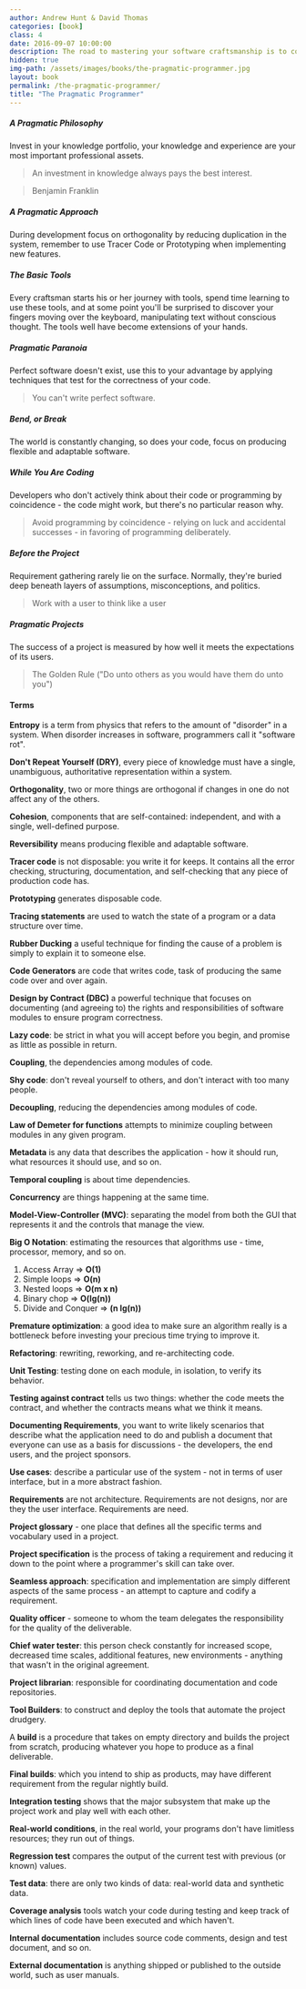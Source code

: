```yaml
---
author: Andrew Hunt & David Thomas
categories: [book]
class: 4
date: 2016-09-07 10:00:00
description: The road to mastering your software craftsmanship is to constantly invest in your learning. This book shows you how a pragmatic programmer create clean, flexible, and adaptable code. Everything you need to know about working on a project and more! 
hidden: true
img-path: /assets/images/books/the-pragmatic-programmer.jpg
layout: book
permalink: /the-pragmatic-programmer/
title: "The Pragmatic Programmer"
---
```


##### A Pragmatic Philosophy

Invest in your knowledge portfolio, your knowledge and experience are your most important professional assets.

> An investment in knowledge always pays the best interest.

> Benjamin Franklin

##### A Pragmatic Approach

During development focus on orthogonality by reducing duplication in the system, remember to use Tracer Code or Prototyping when implementing new features.

##### The Basic Tools

Every craftsman starts his or her journey with tools, spend time learning to use these tools, and at some point you'll be surprised to discover your fingers moving over the keyboard, manipulating text without conscious thought. The tools well have become extensions of your hands.

##### Pragmatic Paranoia

Perfect software doesn't exist, use this to your advantage by applying techniques that test for the correctness of your code.

> You can't write perfect software.

##### Bend, or Break

The world is constantly changing, so does your code, focus on producing flexible and adaptable software.

##### While You Are Coding

Developers who don't actively think about their code or programming by coincidence - the code might work, but there's no particular reason why.

> Avoid programming by coincidence - relying on luck and accidental successes - in favoring of programming deliberately.

##### Before the Project

Requirement gathering rarely lie on the surface. Normally, they're buried deep beneath layers of assumptions, misconceptions, and politics.

> Work with a user to think like a user

##### Pragmatic Projects

The success of a project is measured by how well it meets the expectations of its users.

> The Golden Rule ("Do unto others as you would have them do unto you")

#### Terms

__Entropy__ is a term from physics that refers to the amount of "disorder" in a system. When disorder increases in software, programmers call it "software rot".

__Don't Repeat Yourself (DRY)__, every piece of knowledge must have a single, unambiguous, authoritative representation within a system.

__Orthogonality__, two or more things are orthogonal if changes in one do not affect any of the others.

__Cohesion__, components that are self-contained: independent, and with a single, well-defined purpose.

__Reversibility__ means producing flexible and adaptable software.

__Tracer code__ is not disposable: you write it for keeps. It contains all the error checking, structuring, documentation, and self-checking that any piece of production code has.

__Prototyping__ generates disposable code.

__Tracing statements__ are used to watch the state of a program or a data structure over time.

__Rubber Ducking__ a useful technique for finding the cause of a problem is simply to explain it to someone else.

__Code Generators__ are code that writes code, task of producing the same code over and over again.

__Design by Contract (DBC)__ a powerful technique that focuses on documenting (and agreeing to) the rights and responsibilities of software modules to ensure program correctness.

__Lazy code__: be strict in what you will accept before you begin, and promise as little as possible in return. 

__Coupling__, the dependencies among modules of code.

__Shy code__: don't reveal yourself to others, and don't interact with too many people.

__Decoupling__, reducing the dependencies among modules of code.

__Law of Demeter for functions__ attempts to minimize coupling between modules in any given program.

__Metadata__ is any data that describes the application - how it should run, what resources it should use, and so on.

__Temporal coupling__ is about time dependencies.

__Concurrency__ are things happening at the same time.

__Model-View-Controller (MVC)__: separating the model from both the GUI that represents it and the controls that manage the view.

__Big O Notation__: estimating the resources that algorithms use - time, processor, memory, and so on.

1. Access Array => __O(1)__
2. Simple loops => __O(n)__
3. Nested loops => __O(m x n)__
4. Binary chop => __O(lg(n))__
5. Divide and Conquer => __(n lg(n))__

__Premature optimization__: a good idea to make sure an algorithm really is a bottleneck before investing your precious time trying to improve it.

__Refactoring__: rewriting, reworking, and re-architecting code.

__Unit Testing__: testing done on each module, in isolation, to verify its behavior.

__Testing against contract__ tells us two things: whether the code meets the contract, and whether the contracts means what we think it means.

__Documenting Requirements__, you want to write likely scenarios that describe what the application need to do and publish a document that everyone can use as a basis for discussions - the developers, the end users, and the project sponsors.

__Use cases__: describe a particular use of the system - not in terms of user interface, but in a more abstract fashion.

__Requirements__ are not architecture. Requirements are not designs, nor are they the user interface. Requirements are need.

__Project glossary__ - one place that defines all the specific terms and vocabulary used in a project.

__Project specification__ is the process of taking a requirement and reducing it down to the point where a programmer's skill can take over.

__Seamless approach__: specification and implementation are simply different aspects of the same process - an attempt to capture and codify a requirement.

__Quality officer__ - someone to whom the team delegates the responsibility for the quality of the deliverable.

__Chief water tester__: this person check constantly for increased scope, decreased time scales, additional features, new environments - anything that wasn't in the original agreement.

__Project librarian__: responsible for coordinating documentation and code repositories.

__Tool Builders__: to construct and deploy the tools that automate the project drudgery.

A __build__ is a procedure that takes on empty directory and builds the project from scratch, producing whatever you hope to produce as a final deliverable.

__Final builds__: which you intend to ship as products, may have different requirement from the regular nightly build.

__Integration testing__ shows that the major subsystem that make up the project work and play well with each other.

__Real-world conditions__, in the real world, your programs don't have limitless resources; they run out of things.

__Regression test__ compares the output of the current test with previous (or known) values.

__Test data__: there are only two kinds of data: real-world data and synthetic data.

__Coverage analysis__ tools watch your code during testing and keep track of which lines of code have been executed and which haven't.

__Internal documentation__ includes source code comments, design and test document, and so on.

__External documentation__ is anything shipped or published to the outside world, such as user manuals.